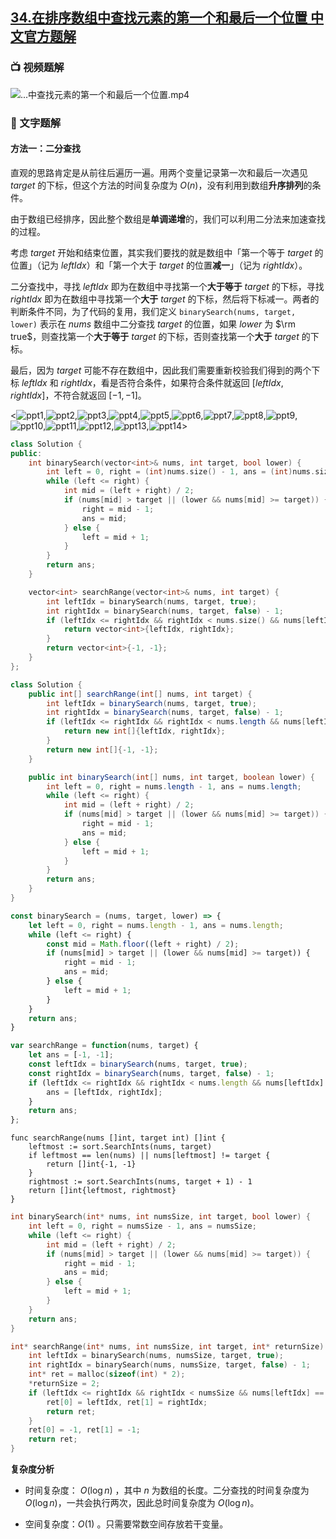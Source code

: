 ## [34.在排序数组中查找元素的第一个和最后一个位置 中文官方题解](https://leetcode.cn/problems/find-first-and-last-position-of-element-in-sorted-array/solutions/100000/zai-pai-xu-shu-zu-zhong-cha-zhao-yuan-su-de-di-3-4)
### 📺 视频题解  
![...中查找元素的第一个和最后一个位置.mp4](213522fb-128b-4c73-bb88-efd20280c04d)

### 📖 文字题解
#### 方法一：二分查找

直观的思路肯定是从前往后遍历一遍。用两个变量记录第一次和最后一次遇见 $\textit{target}$ 的下标，但这个方法的时间复杂度为 $O(n)$，没有利用到数组**升序排列**的条件。

由于数组已经排序，因此整个数组是**单调递增**的，我们可以利用二分法来加速查找的过程。

考虑 $\textit{target}$ 开始和结束位置，其实我们要找的就是数组中「第一个等于 $\textit{target}$ 的位置」（记为 $\textit{leftIdx}$）和「第一个大于 $\textit{target}$ 的位置**减一**」（记为 $\textit{rightIdx}$）。

二分查找中，寻找 $\textit{leftIdx}$ 即为在数组中寻找第一个**大于等于** $\textit{target}$ 的下标，寻找 $\textit{rightIdx}$ 即为在数组中寻找第一个**大于** $\textit{target}$ 的下标，然后将下标减一。两者的判断条件不同，为了代码的复用，我们定义 `binarySearch(nums, target, lower)` 表示在 $\textit{nums}$ 数组中二分查找 $\textit{target}$ 的位置，如果 $\textit{lower}$ 为 $\rm true$，则查找第一个**大于等于** $\textit{target}$ 的下标，否则查找第一个**大于** $\textit{target}$ 的下标。

最后，因为 $\textit{target}$ 可能不存在数组中，因此我们需要重新校验我们得到的两个下标 $\textit{leftIdx}$ 和 $\textit{rightIdx}$，看是否符合条件，如果符合条件就返回 $[\textit{leftIdx},\textit{rightIdx}]$，不符合就返回 $[-1,-1]$。

<![ppt1](https://assets.leetcode-cn.com/solution-static/34/1.png),![ppt2](https://assets.leetcode-cn.com/solution-static/34/2.png),![ppt3](https://assets.leetcode-cn.com/solution-static/34/3.png),![ppt4](https://assets.leetcode-cn.com/solution-static/34/4.png),![ppt5](https://assets.leetcode-cn.com/solution-static/34/5.png),![ppt6](https://assets.leetcode-cn.com/solution-static/34/6.png),![ppt7](https://assets.leetcode-cn.com/solution-static/34/7.png),![ppt8](https://assets.leetcode-cn.com/solution-static/34/8.png),![ppt9](https://assets.leetcode-cn.com/solution-static/34/9.png),![ppt10](https://assets.leetcode-cn.com/solution-static/34/10.png),![ppt11](https://assets.leetcode-cn.com/solution-static/34/11.png),![ppt12](https://assets.leetcode-cn.com/solution-static/34/12.png),![ppt13](https://assets.leetcode-cn.com/solution-static/34/13.png),![ppt14](https://assets.leetcode-cn.com/solution-static/34/14.png)>

```C++ [sol1-C++]
class Solution { 
public:
    int binarySearch(vector<int>& nums, int target, bool lower) {
        int left = 0, right = (int)nums.size() - 1, ans = (int)nums.size();
        while (left <= right) {
            int mid = (left + right) / 2;
            if (nums[mid] > target || (lower && nums[mid] >= target)) {
                right = mid - 1;
                ans = mid;
            } else {
                left = mid + 1;
            }
        }
        return ans;
    }

    vector<int> searchRange(vector<int>& nums, int target) {
        int leftIdx = binarySearch(nums, target, true);
        int rightIdx = binarySearch(nums, target, false) - 1;
        if (leftIdx <= rightIdx && rightIdx < nums.size() && nums[leftIdx] == target && nums[rightIdx] == target) {
            return vector<int>{leftIdx, rightIdx};
        } 
        return vector<int>{-1, -1};
    }
};
```

```Java [sol1-Java]
class Solution {
    public int[] searchRange(int[] nums, int target) {
        int leftIdx = binarySearch(nums, target, true);
        int rightIdx = binarySearch(nums, target, false) - 1;
        if (leftIdx <= rightIdx && rightIdx < nums.length && nums[leftIdx] == target && nums[rightIdx] == target) {
            return new int[]{leftIdx, rightIdx};
        } 
        return new int[]{-1, -1};
    }

    public int binarySearch(int[] nums, int target, boolean lower) {
        int left = 0, right = nums.length - 1, ans = nums.length;
        while (left <= right) {
            int mid = (left + right) / 2;
            if (nums[mid] > target || (lower && nums[mid] >= target)) {
                right = mid - 1;
                ans = mid;
            } else {
                left = mid + 1;
            }
        }
        return ans;
    }
}
```

```JavaScript [sol1-JavaScript]
const binarySearch = (nums, target, lower) => {
    let left = 0, right = nums.length - 1, ans = nums.length;
    while (left <= right) {
        const mid = Math.floor((left + right) / 2);
        if (nums[mid] > target || (lower && nums[mid] >= target)) {
            right = mid - 1;
            ans = mid;
        } else {
            left = mid + 1;
        }
    }
    return ans;
}

var searchRange = function(nums, target) {
    let ans = [-1, -1];
    const leftIdx = binarySearch(nums, target, true);
    const rightIdx = binarySearch(nums, target, false) - 1;
    if (leftIdx <= rightIdx && rightIdx < nums.length && nums[leftIdx] === target && nums[rightIdx] === target) {
        ans = [leftIdx, rightIdx];
    } 
    return ans;
};
```

```Golang [sol1-Golang]
func searchRange(nums []int, target int) []int {
    leftmost := sort.SearchInts(nums, target)
    if leftmost == len(nums) || nums[leftmost] != target {
        return []int{-1, -1}
    }
    rightmost := sort.SearchInts(nums, target + 1) - 1
    return []int{leftmost, rightmost}
}
```

```C [sol1-C]
int binarySearch(int* nums, int numsSize, int target, bool lower) {
    int left = 0, right = numsSize - 1, ans = numsSize;
    while (left <= right) {
        int mid = (left + right) / 2;
        if (nums[mid] > target || (lower && nums[mid] >= target)) {
            right = mid - 1;
            ans = mid;
        } else {
            left = mid + 1;
        }
    }
    return ans;
}

int* searchRange(int* nums, int numsSize, int target, int* returnSize) {
    int leftIdx = binarySearch(nums, numsSize, target, true);
    int rightIdx = binarySearch(nums, numsSize, target, false) - 1;
    int* ret = malloc(sizeof(int) * 2);
    *returnSize = 2;
    if (leftIdx <= rightIdx && rightIdx < numsSize && nums[leftIdx] == target && nums[rightIdx] == target) {
        ret[0] = leftIdx, ret[1] = rightIdx;
        return ret;
    }
    ret[0] = -1, ret[1] = -1;
    return ret;
}
```


**复杂度分析**

* 时间复杂度： $O(\log n)$ ，其中 $n$ 为数组的长度。二分查找的时间复杂度为 $O(\log n)$，一共会执行两次，因此总时间复杂度为 $O(\log n)$。

* 空间复杂度：$O(1)$ 。只需要常数空间存放若干变量。
